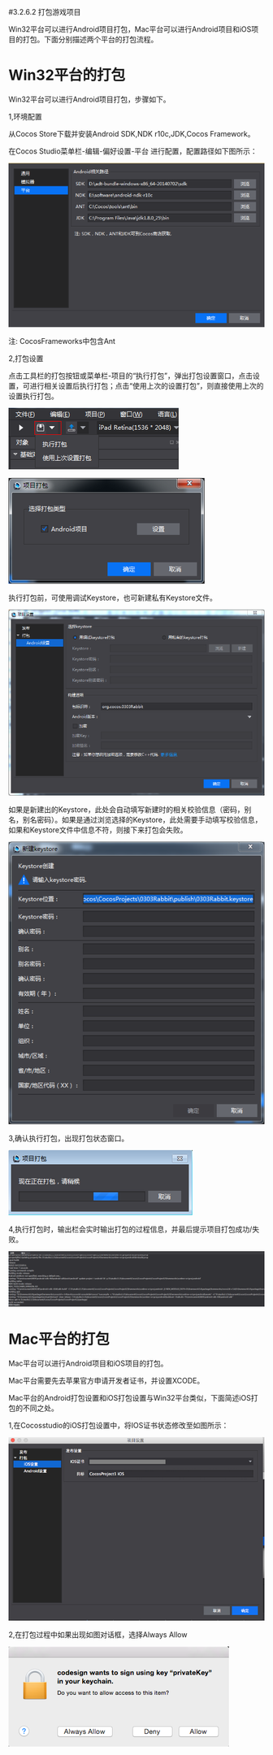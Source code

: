 #3.2.6.2 打包游戏项目

Win32平台可以进行Android项目打包，Mac平台可以进行Android项目和iOS项目的打包。下面分别描述两个平台的打包流程。

Win32平台的打包
=======

Win32平台可以进行Android项目打包，步骤如下。



1,环境配置

从Cocos Store下载并安装Android SDK,NDK r10c,JDK,Cocos Framework。

在Cocos Studio菜单栏-编辑-偏好设置-平台 进行配置，配置路径如下图所示：

![image](res/configuration.png)

注: CocosFrameworks中包含Ant

2,打包设置

点击工具栏的打包按钮或菜单栏-项目的“执行打包”，弹出打包设置窗口，点击设置，可进行相关设置后执行打包；点击“使用上次的设置打包”，则直接使用上次的设置执行打包。

![image](res/button.png)


![image](res/packagesetting.png)


执行打包前，可使用调试Keystore，也可新建私有Keystore文件。

![image](res/check.png)

如果是新建出的Keystore，此处会自动填写新建时的相关校验信息（密码，别名，别名密码）。如果是通过浏览选择的Keystore，此处需要手动填写校验信息，如果和Keystore文件中信息不符，则接下来打包会失败。 

![image](res/keystore.png)

3,确认执行打包，出现打包状态窗口。

![image](res/doing.png)

4,执行打包时，输出栏会实时输出打包的过程信息，并最后提示项目打包成功/失败。

![image](res/output.png)


Mac平台的打包
=======

Mac平台可以进行Android项目和iOS项目的打包。

Mac平台需要先去苹果官方申请开发者证书，并设置XCODE。

Mac平台的Android打包设置和iOS打包设置与Win32平台类似，下面简述iOS打包的不同之处。


1,在Cocosstudio的iOS打包设置中，将IOS证书状态修改至如图所示：

![image](res/certification.jpg)

2,在打包过程中如果出现如图对话框，选择Always Allow

![image](res/allow.png)
